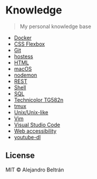 # Knowledge

> My personal knowledge base

* [Docker](docker.md)
* [CSS Flexbox](css-flexbox.md)
* [Git](git.md)
* [hostess](hostess.md)
* [HTML](html.md)
* [macOS](macos.md)
* [nodemon](nodemon.md)
* [REST](rest.md)
* [Shell](shell.md)
* [SQL](sql.md)
* [Technicolor TG582n](technicolor-tg582n.md)
* [tmux](tmux.md)
* [Unix/Unix-like](unix.md)
* [Vim](vim.md)
* [Visual Studio Code](visual-studio-code.md)
* [Web accessibility](web-accessibility.md)
* [youtube-dl](youtube-dl.md)

## License

MIT © Alejandro Beltrán
